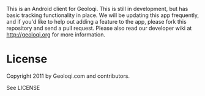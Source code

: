 This is an Android client for Geoloqi. This is still in development, but has basic tracking
functionality in place. We will be updating this app frequently, and if you'd like to help 
out adding a feature to the app, please fork this repository and send a pull request. Please 
also read our developer wiki at http://geoloqi.org for more information.


License
=======

Copyright 2011 by Geoloqi.com and contributors.

See LICENSE

